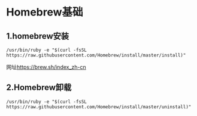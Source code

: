 # Homebrew基础

## 1.homebrew安装

```shell
/usr/bin/ruby -e "$(curl -fsSL https://raw.githubusercontent.com/Homebrew/install/master/install)"
```

网址<https://brew.sh/index_zh-cn>

## 2.Homebrew卸载

```shell
/usr/bin/ruby -e "$(curl -fsSL https://raw.githubusercontent.com/Homebrew/install/master/uninstall)"
```

